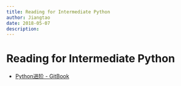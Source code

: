 ```yaml
---
title: Reading for Intermediate Python
author: Jiangtao
date: 2018-05-07
description:
---
```


# Reading for Intermediate Python

- [Python进阶 - GitBook](https://legacy.gitbook.com/book/eastlakeside/interpy-zh/details)
